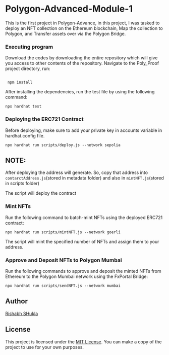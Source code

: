 # Polygon-Advanced-Module-1

This is the first project in Polygon-Advance, in this project, I was tasked to deploy an NFT collection on the Ethereum blockchain, Map the collection to Polygon, and Transfer assets over via the Polygon Bridge.

### Executing program

Download the codes by downloading the entire repository which will give you access to other contents of the repository. Navigate to the Poly_Proof project directory,  run:

```shell

 npm install

```

After installing the dependencies, run the test file by using the following command:

```shell
npx hardhat test
```

### Deploying the ERC721 Contract

Before deploying, make sure to add your private key in accounts variable in hardhat.config file.

``` shell
npx hardhat run scripts/deploy.js --network sepolia 
```
## NOTE:
After deploying the address will generate. So, copy that address into `contarctAddress.js`(stored in metadata folder) and also in `mintNFT.js`(stored in scripts folder)

 
The script will deploy the contract 
###  Mint NFTs

Run the following command to batch-mint NFTs using the deployed ERC721 contract:

``` shell
npx hardhat run scripts/mintNFT.js --network goerli
```

The script will mint the specified number of NFTs and assign them to your address.

### Approve and Deposit NFTs to Polygon Mumbai

Run the following commands to approve and deposit the minted NFTs from Ethereum to the Polygon Mumbai network using the FxPortal Bridge:

```shell
npx hardhat run scripts/sendNFT.js --network mumbai
```



## Author

[Rishabh SHukla](https://github.com/Rishabh-198)

## License

This project is licensed under the [MIT License](LICENSE).
You can make a copy of the project to use for your own purposes.